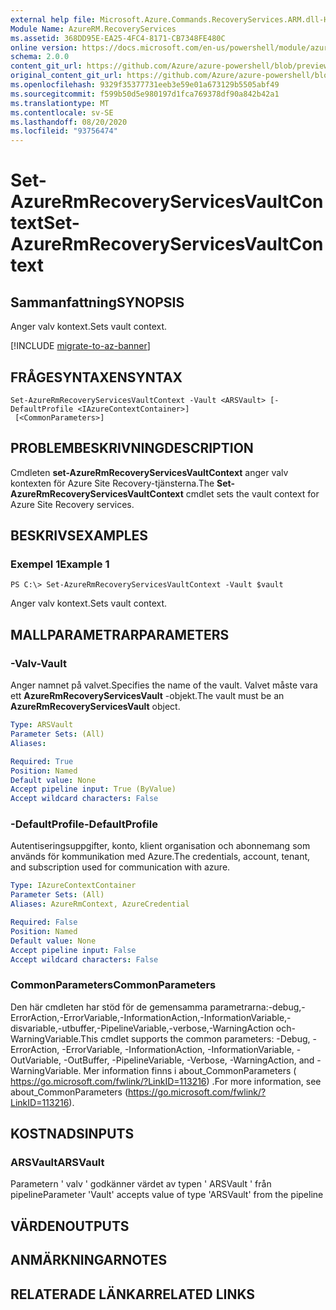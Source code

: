 ```yaml
---
external help file: Microsoft.Azure.Commands.RecoveryServices.ARM.dll-Help.xml
Module Name: AzureRM.RecoveryServices
ms.assetid: 368DD95E-EA25-4FC4-8171-CB7348FE480C
online version: https://docs.microsoft.com/en-us/powershell/module/azurerm.recoveryservices/set-azurermrecoveryservicesvaultcontext
schema: 2.0.0
content_git_url: https://github.com/Azure/azure-powershell/blob/preview/src/ResourceManager/RecoveryServices/Commands.RecoveryServices/help/Set-AzureRmRecoveryServicesVaultContext.md
original_content_git_url: https://github.com/Azure/azure-powershell/blob/preview/src/ResourceManager/RecoveryServices/Commands.RecoveryServices/help/Set-AzureRmRecoveryServicesVaultContext.md
ms.openlocfilehash: 9329f35377731eeb3e59e01a673129b5505abf49
ms.sourcegitcommit: f599b50d5e980197d1fca769378df90a842b42a1
ms.translationtype: MT
ms.contentlocale: sv-SE
ms.lasthandoff: 08/20/2020
ms.locfileid: "93756474"
---
```

# <span data-ttu-id="f9070-101">Set-AzureRmRecoveryServicesVaultContext</span><span class="sxs-lookup"><span data-stu-id="f9070-101">Set-AzureRmRecoveryServicesVaultContext</span></span>

## <span data-ttu-id="f9070-102">Sammanfattning</span><span class="sxs-lookup"><span data-stu-id="f9070-102">SYNOPSIS</span></span>
<span data-ttu-id="f9070-103">Anger valv kontext.</span><span class="sxs-lookup"><span data-stu-id="f9070-103">Sets vault context.</span></span>

[!INCLUDE [migrate-to-az-banner](../../includes/migrate-to-az-banner.md)]

## <span data-ttu-id="f9070-104">FRÅGESYNTAXEN</span><span class="sxs-lookup"><span data-stu-id="f9070-104">SYNTAX</span></span>

```
Set-AzureRmRecoveryServicesVaultContext -Vault <ARSVault> [-DefaultProfile <IAzureContextContainer>]
 [<CommonParameters>]
```

## <span data-ttu-id="f9070-105">PROBLEMBESKRIVNING</span><span class="sxs-lookup"><span data-stu-id="f9070-105">DESCRIPTION</span></span>
<span data-ttu-id="f9070-106">Cmdleten **set-AzureRmRecoveryServicesVaultContext** anger valv kontexten för Azure Site Recovery-tjänsterna.</span><span class="sxs-lookup"><span data-stu-id="f9070-106">The **Set-AzureRmRecoveryServicesVaultContext** cmdlet sets the vault context for Azure Site Recovery services.</span></span>

## <span data-ttu-id="f9070-107">BESKRIVS</span><span class="sxs-lookup"><span data-stu-id="f9070-107">EXAMPLES</span></span>

### <span data-ttu-id="f9070-108">Exempel 1</span><span class="sxs-lookup"><span data-stu-id="f9070-108">Example 1</span></span>
```
PS C:\> Set-AzureRmRecoveryServicesVaultContext -Vault $vault
```

<span data-ttu-id="f9070-109">Anger valv kontext.</span><span class="sxs-lookup"><span data-stu-id="f9070-109">Sets vault context.</span></span>

## <span data-ttu-id="f9070-110">MALLPARAMETRAR</span><span class="sxs-lookup"><span data-stu-id="f9070-110">PARAMETERS</span></span>

### <span data-ttu-id="f9070-111">-Valv</span><span class="sxs-lookup"><span data-stu-id="f9070-111">-Vault</span></span>
<span data-ttu-id="f9070-112">Anger namnet på valvet.</span><span class="sxs-lookup"><span data-stu-id="f9070-112">Specifies the name of the vault.</span></span>
<span data-ttu-id="f9070-113">Valvet måste vara ett **AzureRmRecoveryServicesVault** -objekt.</span><span class="sxs-lookup"><span data-stu-id="f9070-113">The vault must be an **AzureRmRecoveryServicesVault** object.</span></span>

```yaml
Type: ARSVault
Parameter Sets: (All)
Aliases: 

Required: True
Position: Named
Default value: None
Accept pipeline input: True (ByValue)
Accept wildcard characters: False
```

### <span data-ttu-id="f9070-114">-DefaultProfile</span><span class="sxs-lookup"><span data-stu-id="f9070-114">-DefaultProfile</span></span>
<span data-ttu-id="f9070-115">Autentiseringsuppgifter, konto, klient organisation och abonnemang som används för kommunikation med Azure.</span><span class="sxs-lookup"><span data-stu-id="f9070-115">The credentials, account, tenant, and subscription used for communication with azure.</span></span>

```yaml
Type: IAzureContextContainer
Parameter Sets: (All)
Aliases: AzureRmContext, AzureCredential

Required: False
Position: Named
Default value: None
Accept pipeline input: False
Accept wildcard characters: False
```

### <span data-ttu-id="f9070-116">CommonParameters</span><span class="sxs-lookup"><span data-stu-id="f9070-116">CommonParameters</span></span>
<span data-ttu-id="f9070-117">Den här cmdleten har stöd för de gemensamma parametrarna:-debug,-ErrorAction,-ErrorVariable,-InformationAction,-InformationVariable,-disvariable,-utbuffer,-PipelineVariable,-verbose,-WarningAction och-WarningVariable.</span><span class="sxs-lookup"><span data-stu-id="f9070-117">This cmdlet supports the common parameters: -Debug, -ErrorAction, -ErrorVariable, -InformationAction, -InformationVariable, -OutVariable, -OutBuffer, -PipelineVariable, -Verbose, -WarningAction, and -WarningVariable.</span></span> <span data-ttu-id="f9070-118">Mer information finns i about_CommonParameters ( https://go.microsoft.com/fwlink/?LinkID=113216) .</span><span class="sxs-lookup"><span data-stu-id="f9070-118">For more information, see about_CommonParameters (https://go.microsoft.com/fwlink/?LinkID=113216).</span></span>

## <span data-ttu-id="f9070-119">KOSTNADS</span><span class="sxs-lookup"><span data-stu-id="f9070-119">INPUTS</span></span>

### <span data-ttu-id="f9070-120">ARSVault</span><span class="sxs-lookup"><span data-stu-id="f9070-120">ARSVault</span></span>
<span data-ttu-id="f9070-121">Parametern ' valv ' godkänner värdet av typen ' ARSVault ' från pipeline</span><span class="sxs-lookup"><span data-stu-id="f9070-121">Parameter 'Vault' accepts value of type 'ARSVault' from the pipeline</span></span>

## <span data-ttu-id="f9070-122">VÄRDEN</span><span class="sxs-lookup"><span data-stu-id="f9070-122">OUTPUTS</span></span>

## <span data-ttu-id="f9070-123">ANMÄRKNINGAR</span><span class="sxs-lookup"><span data-stu-id="f9070-123">NOTES</span></span>

## <span data-ttu-id="f9070-124">RELATERADE LÄNKAR</span><span class="sxs-lookup"><span data-stu-id="f9070-124">RELATED LINKS</span></span>

